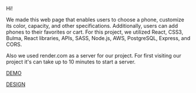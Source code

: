 Hi!

We made this web page that enables users to choose a phone, customize its color, capacity, and other specifications. Additionally, users can add phones to their favorites or cart. For this project, we utilized React, CSS3, Bulma, React libraries, APIs, SASS, Node.js, AWS, PostgreSQL, Express, and CORS.

Also we used render.com as a server for our project. For first visiting our project it's can take up to 10 minutes to start a server.

[DEMO](https://fe-feb23-lgtm.github.io/react_phone-catalog/)

[DESIGN](https://www.figma.com/file/xMK2Dy0mfBbJJSNctmOuLW/Phone-catalog-(V2)-Rounded-Style-1?type=design&node-id=0-1&t=SgE9QOnUpHdaSSH4-0)
